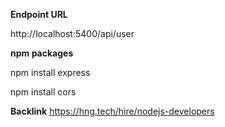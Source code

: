 **Endpoint URL**

http://localhost:5400/api/user

**npm packages**

npm install express

npm install cors

**Backlink**
https://hng.tech/hire/nodejs-developers
